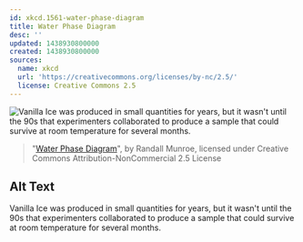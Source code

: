 ```yaml
---
id: xkcd.1561-water-phase-diagram
title: Water Phase Diagram
desc: ''
updated: 1438930800000
created: 1438930800000
sources:
  name: xkcd
  url: 'https://creativecommons.org/licenses/by-nc/2.5/'
  license: Creative Commons 2.5
---
```

![Vanilla Ice was produced in small quantities for years, but it wasn't until the 90s that experimenters collaborated to produce a sample that could survive at room temperature for several months. ](https://imgs.xkcd.com/comics/water_phase_diagram.png)
> "[Water Phase Diagram](https://xkcd.com/1561/)", by Randall Munroe, licensed under Creative Commons Attribution-NonCommercial 2.5 License

## Alt Text
Vanilla Ice was produced in small quantities for years, but it wasn't until the 90s that experimenters collaborated to produce a sample that could survive at room temperature for several months. 
